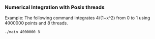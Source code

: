 ### Numerical Integration with Posix threads

Example: The following command integrates 4/(1+x^2) from 0 to 1 using 4000000 points and 8 threads. 
```
./main 4000000 8
```
